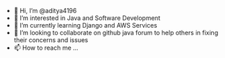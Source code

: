 - 👋 Hi, I’m @aditya4196
- 👀 I’m interested in Java and Software Development
- 🌱 I’m currently learning Django and AWS Services
- 💞️ I’m looking to collaborate on github java forum to help others in fixing their concerns and issues
- 📫 How to reach me ...

<!---
aditya4196/aditya4196 is a ✨ special ✨ repository because its `README.md` (this file) appears on your GitHub profile.
You can click the Preview link to take a look at your changes.
--->
